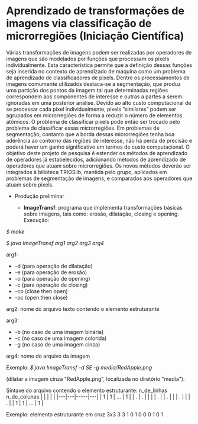 # Aprendizado de transformações de imagens via classificação de microrregiões (Iniciação Científica)
Várias transformações de imagens podem ser realizadas por operadores de imagens que são modelados por funções que processam os pixels individualmente. Esta caracterı́stica permite que a definição dessas funções seja inserida no contexto de aprendizado de máquina como um problema de aprendizado de classificadores de pixels. Dentre os processamentos de imagens comumente utilizados destaca-se a segmentação, que produz uma partição dos pontos da imagem tal que determinadas regiões correspondem aos componentes de interesse e outras a partes a serem ignoradas em uma posterior análise. Devido ao alto custo computacional de se processar cada pixel individualmente, pixels “similares” podem ser agrupados em microrregiões de forma a reduzir o número de elementos atômicos. O problema de classificar pixels pode então ser trocado pelo problema de classificar essas microrregiões. Em problemas de segmentação, contanto que a borda dessas microrregiões tenha boa aderência ao contorno das regiões de interesse, não há perda de precisão e poderá haver um ganho significativo em termos de custo computacional. O objetivo deste projeto de pesquisa é estender os métodos de aprendizado de operadores já estabelecidos, adicionando métodos de aprendizado de operadores que atuam sobre microrregiões. Os novos métodos deverão ser integrados à bilioteca TRIOSlib, mantida pelo grupo, aplicados em problemas de segmentação de imagens, e comparados aos operadores que atuam sobre pixels. 

* Produção preliminar 

  * **ImageTransf**: programa que implementa transformações básicas sobre imagens, tais como: erosão, dilatação, closing e opening. Execução:
  
*$ make*

*$ java ImageTransf arg1 arg2 arg3 arg4*

arg1: 
  * -d (para operação de dilatação) 
  * -e (para operação de erosão)
  * -o (para operação de opening) 
  * -c (para operação de closing)
  * -co (close then open)
  * -oc (open then close)

arg2: nome do arquivo texto contendo o elemento estruturante

arg3: 
  * -b (no caso de uma imagem binária) 
  * -c (no caso de uma imagem colorida)
  * -g (no caso de uma imagem cinza) 

arg4: nome do arquivo da imagem

Exemplo: *$ java ImageTransf -d SE -g media/RedApple.png*

(dilatar a imagem cinza "RedApple.png", localizada no diretório "media").

Síntaxe do arquivo contendo o elemento estruturante: 
n_de_linhas n_de_colunas
|   |   |     |   |
|---|---|-----|---|
| 1 | 1 | ... | 1 |
| . | . |     |   |
| . |   | .   |   |
| . |   |     | . |
| 1 | 1 | ... | 1 |

Exemplo: elemento estruturante em cruz 3x3
3 3
1 0 1
0 0 0
1 0 1
 
